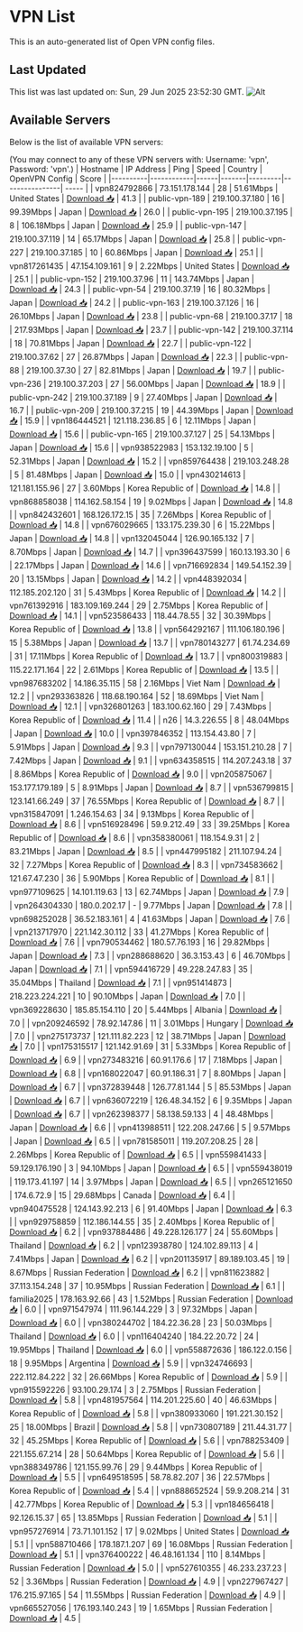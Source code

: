 # VPN List

This is an auto-generated list of Open VPN config files.

## Last Updated

This list was last updated on: Sun, 29 Jun 2025 23:52:30 GMT.
![Alt](https://repobeats.axiom.co/api/embed/186b98318ef1479477931607c1ad7d823f12451f.svg "Repobeats analytics image")

## Available Servers

Below is the list of available VPN servers:

(You may connect to any of these VPN servers with: Username: 'vpn', Password: 'vpn'.)
| Hostname | IP Address | Ping | Speed | Country | OpenVPN Config | Score |
|----------|------------|------|-------|---------|----------------| ----- |
| vpn824792866 | 73.151.178.144 | 28 | 51.61Mbps | United States | [Download 📥](./configs/server_0_US.ovpn) | 41.3 |
| public-vpn-189 | 219.100.37.180 | 16 | 99.39Mbps | Japan | [Download 📥](./configs/server_1_JP.ovpn) | 26.0 |
| public-vpn-195 | 219.100.37.195 | 8 | 106.18Mbps | Japan | [Download 📥](./configs/server_2_JP.ovpn) | 25.9 |
| public-vpn-147 | 219.100.37.119 | 14 | 65.17Mbps | Japan | [Download 📥](./configs/server_3_JP.ovpn) | 25.8 |
| public-vpn-227 | 219.100.37.185 | 10 | 60.86Mbps | Japan | [Download 📥](./configs/server_4_JP.ovpn) | 25.1 |
| vpn817261435 | 47.154.109.161 | 9 | 2.22Mbps | United States | [Download 📥](./configs/server_5_US.ovpn) | 25.1 |
| public-vpn-152 | 219.100.37.96 | 11 | 143.74Mbps | Japan | [Download 📥](./configs/server_6_JP.ovpn) | 24.3 |
| public-vpn-54 | 219.100.37.19 | 16 | 80.32Mbps | Japan | [Download 📥](./configs/server_7_JP.ovpn) | 24.2 |
| public-vpn-163 | 219.100.37.126 | 16 | 26.10Mbps | Japan | [Download 📥](./configs/server_8_JP.ovpn) | 23.8 |
| public-vpn-68 | 219.100.37.17 | 18 | 217.93Mbps | Japan | [Download 📥](./configs/server_9_JP.ovpn) | 23.7 |
| public-vpn-142 | 219.100.37.114 | 18 | 70.81Mbps | Japan | [Download 📥](./configs/server_10_JP.ovpn) | 22.7 |
| public-vpn-122 | 219.100.37.62 | 27 | 26.87Mbps | Japan | [Download 📥](./configs/server_11_JP.ovpn) | 22.3 |
| public-vpn-88 | 219.100.37.30 | 27 | 82.81Mbps | Japan | [Download 📥](./configs/server_12_JP.ovpn) | 19.7 |
| public-vpn-236 | 219.100.37.203 | 27 | 56.00Mbps | Japan | [Download 📥](./configs/server_13_JP.ovpn) | 18.9 |
| public-vpn-242 | 219.100.37.189 | 9 | 27.40Mbps | Japan | [Download 📥](./configs/server_14_JP.ovpn) | 16.7 |
| public-vpn-209 | 219.100.37.215 | 19 | 44.39Mbps | Japan | [Download 📥](./configs/server_15_JP.ovpn) | 15.9 |
| vpn186444521 | 121.118.236.85 | 6 | 12.11Mbps | Japan | [Download 📥](./configs/server_16_JP.ovpn) | 15.6 |
| public-vpn-165 | 219.100.37.127 | 25 | 54.13Mbps | Japan | [Download 📥](./configs/server_17_JP.ovpn) | 15.6 |
| vpn938522983 | 153.132.19.100 | 5 | 52.31Mbps | Japan | [Download 📥](./configs/server_18_JP.ovpn) | 15.2 |
| vpn859764438 | 219.103.248.28 | 5 | 81.48Mbps | Japan | [Download 📥](./configs/server_19_JP.ovpn) | 15.0 |
| vpn430214613 | 121.181.155.96 | 27 | 3.60Mbps | Korea Republic of | [Download 📥](./configs/server_20_KR.ovpn) | 14.8 |
| vpn868858038 | 114.162.58.154 | 19 | 9.02Mbps | Japan | [Download 📥](./configs/server_21_JP.ovpn) | 14.8 |
| vpn842432601 | 168.126.172.15 | 35 | 7.26Mbps | Korea Republic of | [Download 📥](./configs/server_22_KR.ovpn) | 14.8 |
| vpn676029665 | 133.175.239.30 | 6 | 15.22Mbps | Japan | [Download 📥](./configs/server_23_JP.ovpn) | 14.8 |
| vpn132045044 | 126.90.165.132 | 7 | 8.70Mbps | Japan | [Download 📥](./configs/server_24_JP.ovpn) | 14.7 |
| vpn396437599 | 160.13.193.30 | 6 | 22.17Mbps | Japan | [Download 📥](./configs/server_25_JP.ovpn) | 14.6 |
| vpn716692834 | 149.54.152.39 | 20 | 13.15Mbps | Japan | [Download 📥](./configs/server_26_JP.ovpn) | 14.2 |
| vpn448392034 | 112.185.202.120 | 31 | 5.43Mbps | Korea Republic of | [Download 📥](./configs/server_27_KR.ovpn) | 14.2 |
| vpn761392916 | 183.109.169.244 | 29 | 2.75Mbps | Korea Republic of | [Download 📥](./configs/server_28_KR.ovpn) | 14.1 |
| vpn523586433 | 118.44.78.55 | 32 | 30.39Mbps | Korea Republic of | [Download 📥](./configs/server_29_KR.ovpn) | 13.8 |
| vpn564292167 | 111.106.180.196 | 15 | 5.38Mbps | Japan | [Download 📥](./configs/server_30_JP.ovpn) | 13.7 |
| vpn780143277 | 61.74.234.69 | 31 | 17.11Mbps | Korea Republic of | [Download 📥](./configs/server_31_KR.ovpn) | 13.7 |
| vpn800319883 | 115.22.171.164 | 22 | 2.61Mbps | Korea Republic of | [Download 📥](./configs/server_32_KR.ovpn) | 13.5 |
| vpn987683202 | 14.186.35.115 | 58 | 2.16Mbps | Viet Nam | [Download 📥](./configs/server_33_VN.ovpn) | 12.2 |
| vpn293363826 | 118.68.190.164 | 52 | 18.69Mbps | Viet Nam | [Download 📥](./configs/server_34_VN.ovpn) | 12.1 |
| vpn326801263 | 183.100.62.160 | 29 | 7.43Mbps | Korea Republic of | [Download 📥](./configs/server_35_KR.ovpn) | 11.4 |
| n26 | 14.3.226.55 | 8 | 48.04Mbps | Japan | [Download 📥](./configs/server_36_JP.ovpn) | 10.0 |
| vpn397846352 | 113.154.43.80 | 7 | 5.91Mbps | Japan | [Download 📥](./configs/server_37_JP.ovpn) | 9.3 |
| vpn797130044 | 153.151.210.28 | 7 | 7.42Mbps | Japan | [Download 📥](./configs/server_38_JP.ovpn) | 9.1 |
| vpn634358515 | 114.207.243.18 | 37 | 8.86Mbps | Korea Republic of | [Download 📥](./configs/server_39_KR.ovpn) | 9.0 |
| vpn205875067 | 153.177.179.189 | 5 | 8.91Mbps | Japan | [Download 📥](./configs/server_40_JP.ovpn) | 8.7 |
| vpn536799815 | 123.141.66.249 | 37 | 76.55Mbps | Korea Republic of | [Download 📥](./configs/server_41_KR.ovpn) | 8.7 |
| vpn315847091 | 1.246.154.63 | 34 | 9.13Mbps | Korea Republic of | [Download 📥](./configs/server_42_KR.ovpn) | 8.6 |
| vpn516928496 | 59.9.212.49 | 33 | 39.25Mbps | Korea Republic of | [Download 📥](./configs/server_43_KR.ovpn) | 8.6 |
| vpn358380061 | 118.154.9.31 | 2 | 83.21Mbps | Japan | [Download 📥](./configs/server_44_JP.ovpn) | 8.5 |
| vpn447995182 | 211.107.94.24 | 32 | 7.27Mbps | Korea Republic of | [Download 📥](./configs/server_45_KR.ovpn) | 8.3 |
| vpn734583662 | 121.67.47.230 | 36 | 5.90Mbps | Korea Republic of | [Download 📥](./configs/server_46_KR.ovpn) | 8.1 |
| vpn977109625 | 14.101.119.63 | 13 | 62.74Mbps | Japan | [Download 📥](./configs/server_47_JP.ovpn) | 7.9 |
| vpn264304330 | 180.0.202.17 | - | 9.77Mbps | Japan | [Download 📥](./configs/server_48_JP.ovpn) | 7.8 |
| vpn698252028 | 36.52.183.161 | 4 | 41.63Mbps | Japan | [Download 📥](./configs/server_49_JP.ovpn) | 7.6 |
| vpn213717970 | 221.142.30.112 | 33 | 41.27Mbps | Korea Republic of | [Download 📥](./configs/server_50_KR.ovpn) | 7.6 |
| vpn790534462 | 180.57.76.193 | 16 | 29.82Mbps | Japan | [Download 📥](./configs/server_51_JP.ovpn) | 7.3 |
| vpn288688620 | 36.3.153.43 | 6 | 46.70Mbps | Japan | [Download 📥](./configs/server_52_JP.ovpn) | 7.1 |
| vpn594416729 | 49.228.247.83 | 35 | 35.04Mbps | Thailand | [Download 📥](./configs/server_53_TH.ovpn) | 7.1 |
| vpn951414873 | 218.223.224.221 | 10 | 90.10Mbps | Japan | [Download 📥](./configs/server_54_JP.ovpn) | 7.0 |
| vpn369228630 | 185.85.154.110 | 20 | 5.44Mbps | Albania | [Download 📥](./configs/server_55_AL.ovpn) | 7.0 |
| vpn209246592 | 78.92.147.86 | 11 | 3.01Mbps | Hungary | [Download 📥](./configs/server_56_HU.ovpn) | 7.0 |
| vpn275173737 | 121.111.82.223 | 12 | 38.71Mbps | Japan | [Download 📥](./configs/server_57_JP.ovpn) | 7.0 |
| vpn175315517 | 121.142.91.69 | 31 | 5.33Mbps | Korea Republic of | [Download 📥](./configs/server_58_KR.ovpn) | 6.9 |
| vpn273483216 | 60.91.176.6 | 17 | 7.18Mbps | Japan | [Download 📥](./configs/server_59_JP.ovpn) | 6.8 |
| vpn168022047 | 60.91.186.31 | 7 | 8.80Mbps | Japan | [Download 📥](./configs/server_60_JP.ovpn) | 6.7 |
| vpn372839448 | 126.77.81.144 | 5 | 85.53Mbps | Japan | [Download 📥](./configs/server_61_JP.ovpn) | 6.7 |
| vpn636072219 | 126.48.34.152 | 6 | 9.35Mbps | Japan | [Download 📥](./configs/server_62_JP.ovpn) | 6.7 |
| vpn262398377 | 58.138.59.133 | 4 | 48.48Mbps | Japan | [Download 📥](./configs/server_63_JP.ovpn) | 6.6 |
| vpn413988511 | 122.208.247.66 | 5 | 9.57Mbps | Japan | [Download 📥](./configs/server_64_JP.ovpn) | 6.5 |
| vpn781585011 | 119.207.208.25 | 28 | 2.26Mbps | Korea Republic of | [Download 📥](./configs/server_65_KR.ovpn) | 6.5 |
| vpn559841433 | 59.129.176.190 | 3 | 94.10Mbps | Japan | [Download 📥](./configs/server_66_JP.ovpn) | 6.5 |
| vpn559438019 | 119.173.41.197 | 14 | 3.97Mbps | Japan | [Download 📥](./configs/server_67_JP.ovpn) | 6.5 |
| vpn265121650 | 174.6.72.9 | 15 | 29.68Mbps | Canada | [Download 📥](./configs/server_68_CA.ovpn) | 6.4 |
| vpn940475528 | 124.143.92.213 | 6 | 91.40Mbps | Japan | [Download 📥](./configs/server_69_JP.ovpn) | 6.3 |
| vpn929758859 | 112.186.144.55 | 35 | 2.40Mbps | Korea Republic of | [Download 📥](./configs/server_70_KR.ovpn) | 6.2 |
| vpn937884486 | 49.228.126.177 | 24 | 55.60Mbps | Thailand | [Download 📥](./configs/server_71_TH.ovpn) | 6.2 |
| vpn123938780 | 124.102.89.113 | 4 | 7.41Mbps | Japan | [Download 📥](./configs/server_72_JP.ovpn) | 6.2 |
| vpn201135917 | 89.189.103.45 | 19 | 8.67Mbps | Russian Federation | [Download 📥](./configs/server_73_RU.ovpn) | 6.2 |
| vpn811623882 | 37.113.154.248 | 37 | 10.95Mbps | Russian Federation | [Download 📥](./configs/server_74_RU.ovpn) | 6.1 |
| familia2025 | 178.163.92.66 | 43 | 1.52Mbps | Russian Federation | [Download 📥](./configs/server_75_RU.ovpn) | 6.0 |
| vpn971547974 | 111.96.144.229 | 3 | 97.32Mbps | Japan | [Download 📥](./configs/server_76_JP.ovpn) | 6.0 |
| vpn380244702 | 184.22.36.28 | 23 | 50.03Mbps | Thailand | [Download 📥](./configs/server_77_TH.ovpn) | 6.0 |
| vpn116404240 | 184.22.20.72 | 24 | 19.95Mbps | Thailand | [Download 📥](./configs/server_78_TH.ovpn) | 6.0 |
| vpn558872636 | 186.122.0.156 | 18 | 9.95Mbps | Argentina | [Download 📥](./configs/server_79_AR.ovpn) | 5.9 |
| vpn324746693 | 222.112.84.222 | 32 | 26.66Mbps | Korea Republic of | [Download 📥](./configs/server_80_KR.ovpn) | 5.9 |
| vpn915592226 | 93.100.29.174 | 3 | 2.75Mbps | Russian Federation | [Download 📥](./configs/server_81_RU.ovpn) | 5.8 |
| vpn481957564 | 114.201.225.60 | 40 | 46.63Mbps | Korea Republic of | [Download 📥](./configs/server_82_KR.ovpn) | 5.8 |
| vpn380933060 | 191.221.30.152 | 25 | 18.00Mbps | Brazil | [Download 📥](./configs/server_83_BR.ovpn) | 5.8 |
| vpn730807189 | 211.44.31.77 | 32 | 45.25Mbps | Korea Republic of | [Download 📥](./configs/server_84_KR.ovpn) | 5.6 |
| vpn788253409 | 221.155.67.214 | 28 | 50.64Mbps | Korea Republic of | [Download 📥](./configs/server_85_KR.ovpn) | 5.6 |
| vpn388349786 | 121.155.99.76 | 29 | 9.44Mbps | Korea Republic of | [Download 📥](./configs/server_86_KR.ovpn) | 5.5 |
| vpn649518595 | 58.78.82.207 | 36 | 22.57Mbps | Korea Republic of | [Download 📥](./configs/server_87_KR.ovpn) | 5.4 |
| vpn888652524 | 59.9.208.214 | 31 | 42.77Mbps | Korea Republic of | [Download 📥](./configs/server_88_KR.ovpn) | 5.3 |
| vpn184656418 | 92.126.15.37 | 65 | 13.85Mbps | Russian Federation | [Download 📥](./configs/server_89_RU.ovpn) | 5.1 |
| vpn957276914 | 73.71.101.152 | 17 | 9.02Mbps | United States | [Download 📥](./configs/server_90_US.ovpn) | 5.1 |
| vpn588710466 | 178.187.1.207 | 69 | 16.08Mbps | Russian Federation | [Download 📥](./configs/server_91_RU.ovpn) | 5.1 |
| vpn376400222 | 46.48.161.134 | 110 | 8.14Mbps | Russian Federation | [Download 📥](./configs/server_92_RU.ovpn) | 5.0 |
| vpn527610355 | 46.233.237.23 | 52 | 3.36Mbps | Russian Federation | [Download 📥](./configs/server_93_RU.ovpn) | 4.9 |
| vpn227967427 | 176.215.97.165 | 54 | 11.55Mbps | Russian Federation | [Download 📥](./configs/server_94_RU.ovpn) | 4.9 |
| vpn665527056 | 176.193.140.243 | 19 | 1.65Mbps | Russian Federation | [Download 📥](./configs/server_95_RU.ovpn) | 4.5 |

